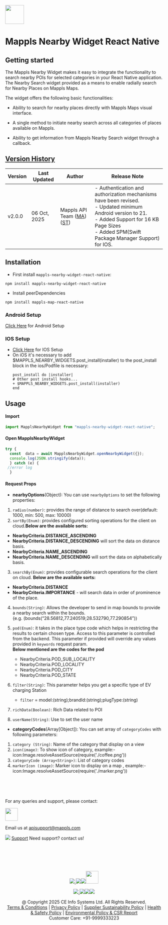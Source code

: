 [<img src="https://about.mappls.com/images/mappls-b-logo.svg" height="60"/> </p>](https://www.mapmyindia.com/api)

# Mappls Nearby Widget React Native

## Getting started
The Mappls Nearby Widget makes it easy to integrate the functionality to search nearby POIs for selected categories in your React Native application. The Nearby Search widget provided as a means to enable radially search for Nearby Places on Mappls Maps.

The widget offers the following basic functionalities:

- Ability to search for nearby places directly with Mappls Maps visual interface.

- A single method to initiate nearby search across all categories of places available on Mappls.

- Ability to get information from Mappls Nearby Search widget through a callback.


## [Version History]()
| Version | Last Updated      | Author | Release Note                                                                                                                                                                                         | 
|---------|-------------------| ---- |------------------------------------------------------------------------------------------------------------------------------------------------------------------------------------------------------|
| v2.0.0  | 06 Oct, 2025     | Mappls API Team ([MA](https://github.com/mdakram)) ([ST](https://github.com/saksham66)) | - Authentication and authorization mechanisms have been revised. </br> - Updated minimum Android version to 21. </br> - Added Support for 16 KB Page Sizes </br> - Added SPM(Swift Package Manager Support) for IOS.                                                                                     |

## Installation
* First install `mappls-nearby-widget-react-native`:
```command
npm install mappls-nearby-widget-react-native
```

* Install peerDependencies 
```command
npm install mappls-map-react-native
```

### Android Setup
[Click Here](./Add-Mappls-SDK.md#android-setup) for Android Setup

### IOS Setup
- [Click Here](./Add-Mappls-SDK.md#ios-setup) for IOS Setup
- On iOS it's necessary to add $MAPPLS_NEARBY_WIDGETS.post_install(installer) to the post_install block in the ios/Podfile is necessary:
     ```pods
     post_install do |installer|
     # Other post install hooks...
     + $MAPPLS_NEARBY_WIDGETS.post_install(installer)
     end
     ```

## Usage

#### Import 
```javascript
import MapplsNearbyWidget from "mappls-nearby-widget-react-native";
```

#### Open MapplsNearbyWidget 

```javascript
try {
  const  data = await MapplsNearbyWidget.openNearbyWidget({});
  console.log(JSON.stringify(data));
  } catch (e) {
 //error log
  }
```
#### Request  Props
*  **nearbyOptions**(Object): You can use  `nearbyOptions`  to set the following properties:

1.  `radius(number)`: provides the range of distance to search over(default: 1000, min: 500, max: 10000)
2.  `sortBy(Enum)`: provides configured sorting operations for the client on cloud.**Below are the available sorts:**

-   **NearbyCriteria.DISTANCE_ASCENDING**
-   **NearbyCriteria.DISTANCE_DESCENDING**  will sort the data on distance basis.
-   **NearbyCriteria.NAME_ASCENDING**
-   **NearbyCriteria.NAME_DESCENDING**  will sort the data on alphabetically basis.

3.  `searchBy(Enum)`: provides configurable search operations for the client on cloud.  **Below are the available sorts:​**

-   **NearbyCriteria.DISTANCE**
-   **NearbyCriteria.IMPORTANCE**  - will search data in order of prominence of the place.

4.  `bounds(String)`: Allows the developer to send in map bounds to provide a nearby search within the bounds.  
    {e.g. (bounds(“28.56812,77.240519;28.532790,77.290854”))
5.  `pod(Enum)`: it takes in the place type code which helps in restricting the results to certain chosen type. Access to this parameter is controlled from the backend. This parameter if provided will override any values provided in  `keywords`  request param.  
    **Below mentioned are the codes for the pod**

    -   NearbyCriteria.POD_SUB_LOCALITY
    -   NearbyCriteria.POD_LOCALITY
    -   NearbyCriteria.POD_CITY
    -   NearbyCriteria.POD_STATE

6.  `filter(String)`: This parameter helps you get a specific type of EV charging Station
    -   `filter`  = model:(string);brandId:(string);plugType:(string)
7.  `richData(Boolean)`: Rich Data related to POI
8.  `userName(String)`: Use to set the user name
 * **categoryCodes**(Array[Object]): You can set array of `categoryCodes` with following  parameters:
 1.  `category (String)`: Name of the category that display on a view
2.  `icon(image)`: To show icon of category, example:- icon:Image.resolveAssetSource(require('./coffee.png'))
3.  `categoryCode (Array<String>)`: List of category codes
4.  `markerIcon (image)`: Marker icon to display on a map , example:- icon:Image.resolveAssetSource(require('./marker.png'))

<br><br><br>

For any queries and support, please contact: 

[<img src="https://about.mappls.com/images/mappls-logo.svg" height="40"/> </p>](https://about.mappls.com/api/)
Email us at [apisupport@mappls.com](mailto:apisupport@mappls.com)


![](https://www.mapmyindia.com/api/img/icons/support.png)
[Support](https://about.mappls.com/contact/)
Need support? contact us!

<br></br>
<br></br>

[<p align="center"> <img src="https://www.mapmyindia.com/api/img/icons/stack-overflow.png"/> ](https://stackoverflow.com/questions/tagged/mappls-api)[![](https://www.mapmyindia.com/api/img/icons/blog.png)](https://about.mappls.com/blog/)[![](https://www.mapmyindia.com/api/img/icons/gethub.png)](https://github.com/Mappls-api)[<img src="https://mmi-api-team.s3.ap-south-1.amazonaws.com/API-Team/npm-logo.one-third%5B1%5D.png" height="40"/> </p>](https://www.npmjs.com/org/mapmyindia) 



[<p align="center"> <img src="https://www.mapmyindia.com/june-newsletter/icon4.png"/> ](https://www.facebook.com/Mapplsofficial)[![](https://www.mapmyindia.com/june-newsletter/icon2.png)](https://twitter.com/mappls)[![](https://www.mapmyindia.com/newsletter/2017/aug/llinkedin.png)](https://www.linkedin.com/company/mappls/)[![](https://www.mapmyindia.com/june-newsletter/icon3.png)](https://www.youtube.com/channel/UCAWvWsh-dZLLeUU7_J9HiOA)




<div align="center">@ Copyright 2025 CE Info Systems Ltd. All Rights Reserved.</div>

<div align="center"> <a href="https://about.mappls.com/api/terms-&-conditions">Terms & Conditions</a> | <a href="https://about.mappls.com/about/privacy-policy">Privacy Policy</a> | <a href="https://about.mappls.com/pdf/mapmyIndia-sustainability-policy-healt-labour-rules-supplir-sustainability.pdf">Supplier Sustainability Policy</a> | <a href="https://about.mappls.com/pdf/Health-Safety-Management.pdf">Health & Safety Policy</a> | <a href="https://about.mappls.com/pdf/Environment-Sustainability-Policy-CSR-Report.pdf">Environmental Policy & CSR Report</a>

<div align="center">Customer Care: +91-9999333223</div>
